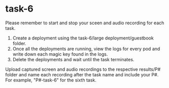 # task-6

Please remember to start and stop your sceen and audio recording for each task.

1. Create a deployment using the task-6/large deployment/guestbook folder. 
2. Once all the deployments are running, view the logs for every pod and write down each magic key found in the logs. 
3. Delete the deployments and wait until the task terminates.

Upload captured screen and audio recordings to the respective results/P# folder and name each recording after the task name and include your P#. For example, "P#-task-6" for the sixth task.
